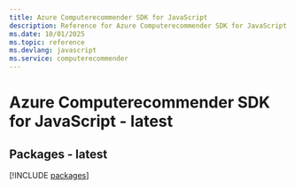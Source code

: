 ```yaml
---
title: Azure Computerecommender SDK for JavaScript
description: Reference for Azure Computerecommender SDK for JavaScript
ms.date: 10/01/2025
ms.topic: reference
ms.devlang: javascript
ms.service: computerecommender
---
```

# Azure Computerecommender SDK for JavaScript - latest
## Packages - latest
[!INCLUDE [packages](computerecommender-index.md)]